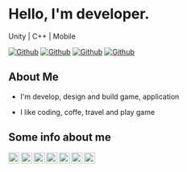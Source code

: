 


# Hello, I'm developer.

Unity | C++ | Mobile

[![Github](https://img.shields.io/github/followers/iletai?style=social)](https://github.com/iletai)
[![Github](https://img.shields.io/github/last-commit/iletai/iletai)](https://github.com/iletai/iletai)
[![Github](https://img.shields.io/github/stars/iletai/iletai?style=social)](https://github.com/iletai/iletai)
[![Github](https://img.shields.io/github/watchers/iletai/iletai?style=social)](https://github.com/iletai/iletai)


## About Me

- I'm develop, design and build game, application

- I like coding, coffe, travel and play game 



## Some info about me


<a href="https://www.linkedin.com/in/tai-le-55387619b">
  <img align="left" alt="Linkdein" width="22px" src="https://cdn.jsdelivr.net/npm/simple-icons@v3/icons/linkedin.svg" />
</a>
<a href="https://github.com/iletai">
  <img align="left" alt="Github" width="22px" src="https://img.icons8.com/fluent/48/000000/github.png"/>
</a>
<a href="https://codepen.io/letaii">
  <img align="left" alt="CodePen" width="22px" src="https://img.icons8.com/material/24/000000/codepen.png"/>
</a>
<a href="https://www.instagram.com/tai.lqt/">
  <img align="left" alt="Instagram" width="22px" src="https://img.icons8.com/nolan/64/instagram-new.png"/>
</a>
<a href="mailto:iletai@hotmail.com">
  <img align="left" alt="Hotmail" width="22px" src="https://img.icons8.com/fluent/48/000000/mail.png"/>
</a>
<a href="https://www.facebook.com/iletai">
  <img align="left" alt="Facebook" width="22px" src="https://img.icons8.com/android/24/000000/facebook.png"/>
</a>
<a href="https://stackoverflow.com/users/5421150/tài-lê">
  <img align="left" alt="Stack" width="22px" src="https://img.icons8.com/color/48/000000/stackoverflow.png"/>
</a>
